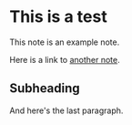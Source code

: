 # This is a test

This note is an example note.

Here is a link to [another note](https:/node/test-note.html).

## Subheading

And here's the last paragraph.
